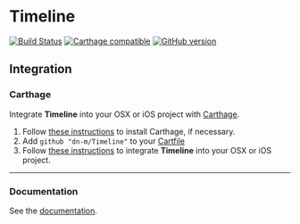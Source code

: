 # Timeline

[![Build Status](https://travis-ci.org/dn-m/DictionaryTools.svg?branch=master)](https://travis-ci.org/dn-m/Timeline)
[![Carthage compatible](https://img.shields.io/badge/Carthage-compatible-4BC51D.svg?style=flat)](https://github.com/Carthage/Carthage) 
[![GitHub version](https://badge.fury.io/gh/dn-m%2FDictionaryTools.svg)](https://badge.fury.io/gh/dn-m%2FTimeline)

<a name="integration"></a>
## Integration

### Carthage
Integrate **Timeline** into your OSX or iOS project with [Carthage](https://github.com/Carthage/Carthage).

1. Follow [these instructions](https://github.com/Carthage/Carthage#installing-carthage) to install Carthage, if necessary.
2. Add `github "dn-m/Timeline"` to your [Cartfile](https://github.com/Carthage/Carthage/blob/master/Documentation/Artifacts.md#cartfile)
3. Follow [these instructions](https://github.com/Carthage/Carthage#adding-frameworks-to-an-application) to integrate **Timeline** into your OSX or iOS project.

***

### Documentation

See the [documentation](http://dn-m.github.io/Timeline/).
